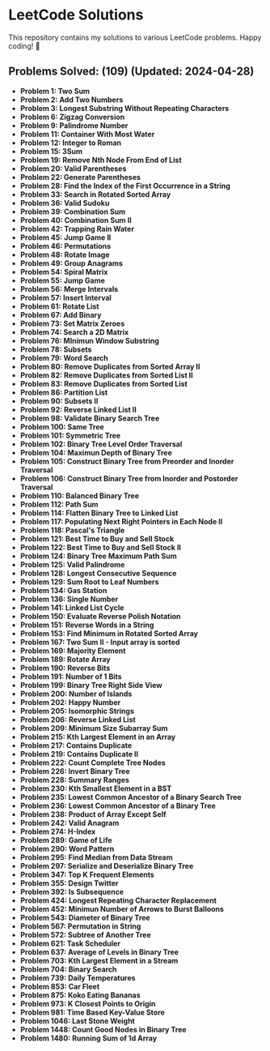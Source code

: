 # LeetCode Solutions

This repository contains my solutions to various LeetCode problems. Happy coding! 🚀

## Problems Solved: (109) (Updated: 2024-04-28)
- **Problem 1: Two Sum**
- **Problem 2: Add Two Numbers**
- **Problem 3: Longest Substring Without Repeating Characters**
- **Problem 6: Zigzag Conversion**
- **Problem 9: Palindrome Number**
- **Problem 11: Container With Most Water**
- **Problem 12: Integer to Roman**
- **Problem 15: 3Sum**
- **Problem 19: Remove Nth Node From End of List**
- **Problem 20: Valid Parentheses**
- **Problem 22: Generate Parentheses**
- **Problem 28: Find the Index of the First Occurrence in a String**
- **Problem 33: Search in Rotated Sorted Array**
- **Problem 36: Valid Sudoku**
- **Problem 39: Combination Sum**
- **Problem 40: Combination Sum II**
- **Problem 42: Trapping Rain Water**
- **Problem 45: Jump Game II**
- **Problem 46: Permutations**
- **Problem 48: Rotate Image**
- **Problem 49: Group Anagrams**
- **Problem 54: Spiral Matrix**
- **Problem 55: Jump Game**
- **Problem 56: Merge Intervals**
- **Problem 57: Insert Interval**
- **Problem 61: Rotate List**
- **Problem 67: Add Binary**
- **Problem 73: Set Matrix Zeroes**
- **Problem 74: Search a 2D Matrix**
- **Problem 76: MInimun Window Substring**
- **Problem 78: Subsets**
- **Problem 79: Word Search**
- **Problem 80: Remove Duplicates from Sorted Array II**
- **Problem 82: Remove Duplicates from Sorted List II**
- **Problem 83: Remove Duplicates from Sorted List**
- **Problem 86: Partition List**
- **Problem 90: Subsets II**
- **Problem 92: Reverse Linked List II**
- **Problem 98: Validate Binary Search Tree**
- **Problem 100: Same Tree**
- **Problem 101: Symmetric Tree**
- **Problem 102: Binary Tree Level Order Traversal**
- **Problem 104: Maximun Depth of Binary Tree**
- **Problem 105: Construct Binary Tree from Preorder and Inorder Traversal**
- **Problem 106: Construct Binary Tree from Inorder and Postorder Traversal**
- **Problem 110: Balanced Binary Tree**
- **Problem 112: Path Sum**
- **Problem 114: Flatten Binary Tree to Linked List**
- **Problem 117: Populating Next Right Pointers in Each Node II**
- **Problem 118: Pascal's Triangle**
- **Problem 121: Best Time to Buy and Sell Stock**
- **Problem 122: Best Time to Buy and Sell Stock II**
- **Problem 124: Binary Tree Maximum Path Sum**
- **Problem 125: Valid Palindrome**
- **Problem 128: Longest Consecutive Sequence**
- **Problem 129: Sum Root to Leaf Numbers**
- **Problem 134: Gas Station**
- **Problem 136: Single Number**
- **Problem 141: Linked List Cycle**
- **Problem 150: Evaluate Reverse Polish Notation**
- **Problem 151: Reverse Words in a String**
- **Problem 153: Find Minimum in Rotated Sorted Array**
- **Problem 167: Two Sum II - Input array is sorted**
- **Problem 169: Majority Element**
- **Problem 189: Rotate Array**
- **Problem 190: Reverse Bits**
- **Problem 191: Number of 1 Bits**
- **Problem 199: Binary Tree Right Side View**
- **Problem 200: Number of Islands**
- **Problem 202: Happy Number**
- **Problem 205: Isomorphic Strings**
- **Problem 206: Reverse Linked List**
- **Problem 209: Minimum Size Subarray Sum**
- **Problem 215: Kth Largest Element in an Array**
- **Problem 217: Contains Duplicate**
- **Problem 219: Contains Duplicate II**
- **Problem 222: Count Complete Tree Nodes**
- **Problem 226: Invert Binary Tree**
- **Problem 228: Summary Ranges**
- **Problem 230: Kth Smallest Element in a BST**
- **Problem 235: Lowest Common Ancestor of a Binary Search Tree**
- **Problem 236: Lowest Common Ancestor of a Binary Tree**
- **Problem 238: Product of Array Except Self**
- **Problem 242: Valid Anagram**
- **Problem 274: H-Index**
- **Problem 289: Game of Life**
- **Problem 290: Word Pattern**
- **Problem 295: Find Median from Data Stream**
- **Problem 297: Serialize and Deserialize Binary Tree**
- **Problem 347: Top K Frequent Elements**
- **Problem 355: Design Twitter**
- **Problem 392: Is Subsequence**
- **Problem 424: Longest Repeating Character Replacement**
- **Problem 452: Minimun Number of Arrows to Burst Balloons**
- **Problem 543: Diameter of Binary Tree**
- **Problem 567: Permutation in String**
- **Problem 572: Subtree of Another Tree**
- **Problem 621: Task Scheduler**
- **Problem 637: Average of Levels in Binary Tree**
- **Problem 703: Kth Largest Element in a Stream**
- **Problem 704: Binary Search**
- **Problem 739: Daily Temperatures**
- **Problem 853: Car Fleet**
- **Problem 875: Koko Eating Bananas**
- **Problem 973: K Closest Points to Origin**
- **Problem 981: Time Based Key-Value Store**
- **Problem 1046: Last Stone Weight**
- **Problem 1448: Count Good Nodes in Binary Tree**
- **Problem 1480: Running Sum of 1d Array**